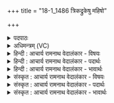 +++
title = "18-1_1486 त्रिकद्रुकेषु महिषो"

+++
<details><summary>पदपाठः</summary>

त्रि꣡क꣢꣯द्रुकेषु। त्रि। क꣣द्रुकेषु। महिषः꣢। य꣢वा꣢꣯शिरम्। य꣡व꣢꣯। आ꣣शिरम्। तुविशुष्मः꣢। तु꣣वि। शुष्मः꣢। तृ꣣म्प꣢त्। सो꣡म꣢꣯म्। अ꣣पिबत्। वि꣡ष्णु꣢꣯ना। सु꣣त꣢म्। य꣡थावश꣢म्। य꣣था। वश꣢म्। सः। ई꣣म्। ममाद। म꣡हि꣢꣯। क꣡र्म꣢꣯। क꣡र्त꣢꣯वे। म꣣हा꣢म्। उ꣣रु꣢म्। सः। ए꣣नम्। सश्चत्। देवः꣢। दे꣣व꣢म्। स꣣त्यः꣢। इ꣡न्दुः꣢꣯। स꣣त्य꣢म्। इ꣡न्द्र꣢꣯म्। १४८६।
</details>

<details><summary>अधिमन्त्रम् (VC)</summary>

- इन्द्रः
- गृत्समदः शौनकः
- अष्टिः
- मध्यमः
</details>

<details><summary>हिन्दी : आचार्य रामनाथ वेदालंकार - विषयः</summary>

प्रथम ऋचा की व्याख्या पूर्वार्चिक में ४५७ क्रमाङ्क पर सूर्य-चन्द्र और गुरु-शिष्य में की गयी थी। यहाँ उपास्य-उपासक का विषय दर्शाते हैं।
</details>

<details><summary>हिन्दी : आचार्य रामनाथ वेदालंकार - पदार्थः</summary>

पदार्थान्वयभाषाः -  (त्रिकद्रुकेषु) तीन ऋग्,यजुः,साम रूप साधनोंवाले उपासना-यज्ञों में (महिषः) महान् जीवात्मा (विष्णुना) सर्वव्यापक परमात्मा से (सुतम्) चुआए हुए, (यवाशिरम्) योगाभ्यास से परिपक्व, (तुविशुष्मम्) बहुत बलदायक (सोमम्) ब्रह्मानन्द-रस को (यथावशम्) यथेच्छ (अपिबत्) पीता है। (सः) वह ब्रह्मानन्द-रस (महाम्) महान्, (उरुम्) विस्तृत ज्ञानवाले (ईम्) इस जीवात्मा को (महि कर्म) महान् कर्म (कर्तवे) करने के लिए (ममाद) उत्साहित करता है। (सः) वह (देवः) प्रकाशक, (सत्यः) सत्य, (इन्दुः) उपासक को भिगोनेवाला ब्रह्मानन्द--रस (देवम्) दिव्य-गुण-युक्त, (सत्यम्) सत्य के प्रेमी (एनम् इन्द्रम्) इस जीवात्मा को (सश्चत्) निरन्तर प्राप्त होता रहता है ॥१॥
</details>

<details><summary>हिन्दी : आचार्य रामनाथ वेदालंकार - भावार्थः</summary>

भावार्थभाषाः -  वेदमन्त्रों के गानपूर्वक मनुष्य जब परमात्मा को ध्याता है,तब परमात्मा के पास से धारा-प्रवाह में बहता हुआ परमानन्द-रस उसके आत्मा को निरन्तर नहलाता रहता है ॥१॥
</details>

<details><summary>संस्कृत : आचार्य रामनाथ वेदालंकार - विषयः</summary>

तत्र प्रथमा ऋक् पूर्वार्चिके ४५७ क्रमाङ्के सूर्यचन्द्रविषये गुरुशिष्यविषये च व्याख्याता। अत्रोपास्योपासकविषयः प्रदर्श्यते।
</details>

<details><summary>संस्कृत : आचार्य रामनाथ वेदालंकार - पदार्थः</summary>

पदार्थान्वयभाषाः -  (त्रिकद्रुकेषु) त्रीणि ऋग्यजुःसामरूपाणि कद्रुकाणि साधनानि येषु तेषु उपासनायज्ञेषु (महिषः) महान् जीवात्मा (विष्णुना) सर्वव्यापकेन परमात्मना (सुतम्) क्षारितम् (यवाशिरम्) योगाभ्यासेन परिपक्वम् (तुविशुष्मम्) बहुबल-प्रदम् (सोमम्) ब्रह्मानन्दरसम् (यथावशम्) यथेच्छम् (अपिबत्) पिबति। (सः) ब्रह्मानन्दरसः(महाम्)महान्तम्, (उरुम्) विस्तीर्णज्ञानम् (ईम्) एनं जीवात्मानम् (महि कर्म) महत् कर्म (कर्तवे) कर्तुम् (ममाद) उत्साहयति। (सः) असौ (देवः) प्रकाशकः, (सत्यः) अवितथः (इन्दुः) उपासकस्य क्लेदकः ब्रह्मानन्दरसः (देवम्) दिव्यगुणम्, (सत्यम्) सत्यप्रियम् (एनम् इन्द्रम्) एतं जीवात्मानम् (सश्चत्) निरन्तरं प्राप्नोति ॥१॥२
</details>

<details><summary>संस्कृत : आचार्य रामनाथ वेदालंकार - भावार्थः</summary>

भावार्थभाषाः -  वेदमन्त्रगानपुरस्सरं मानवो यदा परमात्मानं ध्यायति तदा परमात्मसकाशाद् धाराप्रवाहेण प्रवहन् परमानन्दरसस्तदात्मानं नैरन्तर्येण स्नपयति ॥१॥
</details>